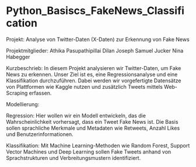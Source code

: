 # Python_Basiscs_FakeNews_Classification
Projekt: Analyse von Twitter-Daten (X-Daten) zur Erkennung von Fake News

Projektmitglieder:
Athika Pasupathipillai 
Dilan Joseph
Samuel Jucker
Nina Habegger
 
Kurzbeschrieb: In diesem Projekt analysieren wir Twitter-Daten, um Fake News zu erkennen. Unser Ziel ist es,  eine Regressionsanalyse und eine Klassifikation durchzuführen. Dabei werden wir vorgefertigte Datensätze von Plattformen wie Kaggle nutzen und zusätzlich Tweets mittels Web-Scraping erfassen.

Modellierung:

Regression: Hier wollen wir ein Modell entwickeln, das die Wahrscheinlichkeit vorhersagt, dass ein Tweet Fake News ist. Die Basis sollen sprachliche Merkmale und Metadaten wie Retweets, Anzahl Likes und             Benutzerinformationen.

Klassifikation: Mit Machine Learning-Methoden wie Random Forest, Support Vector Machines und Deep Learning sollen Fake Tweets anhand von Sprachstrukturen und Verbreitungsmustern identifiziert.

